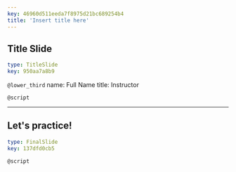 ```yaml
---
key: 46960d511eeda7f8975d21bc689254b4
title: 'Insert title here'
---
```


## Title Slide

```yaml
type: TitleSlide
key: 950aa7a8b9
```

`@lower_third`
name: Full Name
title: Instructor

`@script`


---

## Let's practice!

```yaml
type: FinalSlide
key: 137dfd0cb5
```

`@script`
